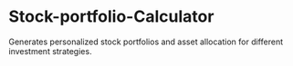 # Stock-portfolio-Calculator
Generates personalized stock portfolios and asset allocation for different investment strategies. 
